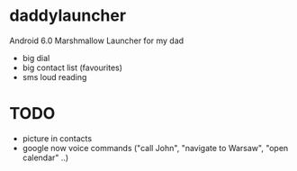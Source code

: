 # daddylauncher
Android 6.0 Marshmallow Launcher for my dad

* big dial
* big contact list (favourites)
* sms loud reading

# TODO

* picture in contacts
* google now voice commands ("call John", "navigate to Warsaw", "open calendar" ..)
